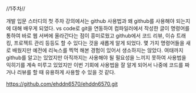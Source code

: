//1주차//

개발 입문 스터디의 첫 주차 강의에서는 github 사용법과 왜 github를 사용해야 되는지에 대해 배우게 되었다. vs code로 git을 연동하여 컴파일러에서 작성한 글이 명령어를 통하여 바로 웹 서버에 올라간다는 점이 흥미로웠고 github에서 코드 리뷰, 이슈 트래킹, 프로젝트 관리 등등도 할 수 있다는 것을 새롭게 알게 되었다. 몇 가지 명령어들을 새로 배웠지만 예전에 리눅스를 찍먹 해본 경험이 있어서 생소하지는 않았다. 여태까지 github를 알고는 있었지만 아직까지는 사용해야 될 필요성을 느끼지 못하여 사용법을 익히기를 계속 미루고 있었지만 이번 기회에 사용법을 잘 알게 되어서 나중에 코드를 짜거나 리뷰를 할 때 유용하게 사용할 수 있을 것 같다.

<https://github.com/ehddn6570/ehddn6570.git>
